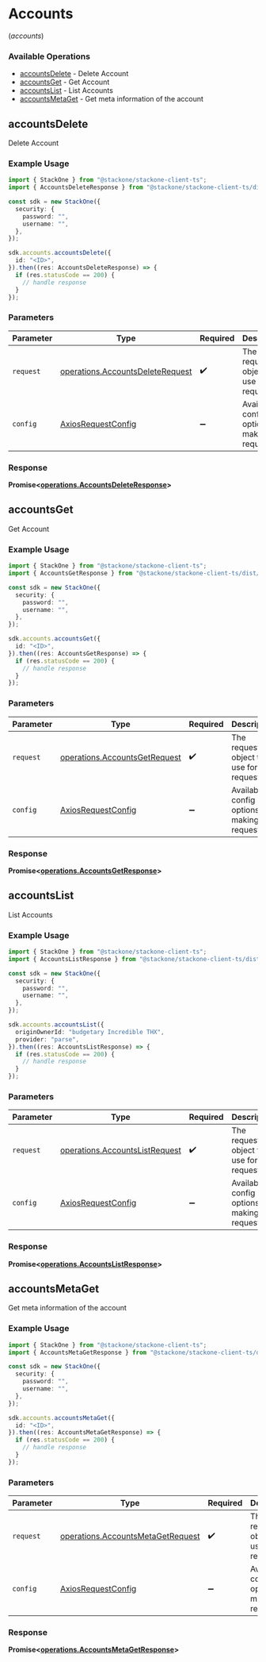 # Accounts
(*accounts*)

### Available Operations

* [accountsDelete](#accountsdelete) - Delete Account
* [accountsGet](#accountsget) - Get Account
* [accountsList](#accountslist) - List Accounts
* [accountsMetaGet](#accountsmetaget) - Get meta information of the account

## accountsDelete

Delete Account

### Example Usage

```typescript
import { StackOne } from "@stackone/stackone-client-ts";
import { AccountsDeleteResponse } from "@stackone/stackone-client-ts/dist/sdk/models/operations";

const sdk = new StackOne({
  security: {
    password: "",
    username: "",
  },
});

sdk.accounts.accountsDelete({
  id: "<ID>",
}).then((res: AccountsDeleteResponse) => {
  if (res.statusCode == 200) {
    // handle response
  }
});
```

### Parameters

| Parameter                                                                            | Type                                                                                 | Required                                                                             | Description                                                                          |
| ------------------------------------------------------------------------------------ | ------------------------------------------------------------------------------------ | ------------------------------------------------------------------------------------ | ------------------------------------------------------------------------------------ |
| `request`                                                                            | [operations.AccountsDeleteRequest](../../models/operations/accountsdeleterequest.md) | :heavy_check_mark:                                                                   | The request object to use for the request.                                           |
| `config`                                                                             | [AxiosRequestConfig](https://axios-http.com/docs/req_config)                         | :heavy_minus_sign:                                                                   | Available config options for making requests.                                        |


### Response

**Promise<[operations.AccountsDeleteResponse](../../models/operations/accountsdeleteresponse.md)>**


## accountsGet

Get Account

### Example Usage

```typescript
import { StackOne } from "@stackone/stackone-client-ts";
import { AccountsGetResponse } from "@stackone/stackone-client-ts/dist/sdk/models/operations";

const sdk = new StackOne({
  security: {
    password: "",
    username: "",
  },
});

sdk.accounts.accountsGet({
  id: "<ID>",
}).then((res: AccountsGetResponse) => {
  if (res.statusCode == 200) {
    // handle response
  }
});
```

### Parameters

| Parameter                                                                      | Type                                                                           | Required                                                                       | Description                                                                    |
| ------------------------------------------------------------------------------ | ------------------------------------------------------------------------------ | ------------------------------------------------------------------------------ | ------------------------------------------------------------------------------ |
| `request`                                                                      | [operations.AccountsGetRequest](../../models/operations/accountsgetrequest.md) | :heavy_check_mark:                                                             | The request object to use for the request.                                     |
| `config`                                                                       | [AxiosRequestConfig](https://axios-http.com/docs/req_config)                   | :heavy_minus_sign:                                                             | Available config options for making requests.                                  |


### Response

**Promise<[operations.AccountsGetResponse](../../models/operations/accountsgetresponse.md)>**


## accountsList

List Accounts

### Example Usage

```typescript
import { StackOne } from "@stackone/stackone-client-ts";
import { AccountsListResponse } from "@stackone/stackone-client-ts/dist/sdk/models/operations";

const sdk = new StackOne({
  security: {
    password: "",
    username: "",
  },
});

sdk.accounts.accountsList({
  originOwnerId: "budgetary Incredible THX",
  provider: "parse",
}).then((res: AccountsListResponse) => {
  if (res.statusCode == 200) {
    // handle response
  }
});
```

### Parameters

| Parameter                                                                        | Type                                                                             | Required                                                                         | Description                                                                      |
| -------------------------------------------------------------------------------- | -------------------------------------------------------------------------------- | -------------------------------------------------------------------------------- | -------------------------------------------------------------------------------- |
| `request`                                                                        | [operations.AccountsListRequest](../../models/operations/accountslistrequest.md) | :heavy_check_mark:                                                               | The request object to use for the request.                                       |
| `config`                                                                         | [AxiosRequestConfig](https://axios-http.com/docs/req_config)                     | :heavy_minus_sign:                                                               | Available config options for making requests.                                    |


### Response

**Promise<[operations.AccountsListResponse](../../models/operations/accountslistresponse.md)>**


## accountsMetaGet

Get meta information of the account

### Example Usage

```typescript
import { StackOne } from "@stackone/stackone-client-ts";
import { AccountsMetaGetResponse } from "@stackone/stackone-client-ts/dist/sdk/models/operations";

const sdk = new StackOne({
  security: {
    password: "",
    username: "",
  },
});

sdk.accounts.accountsMetaGet({
  id: "<ID>",
}).then((res: AccountsMetaGetResponse) => {
  if (res.statusCode == 200) {
    // handle response
  }
});
```

### Parameters

| Parameter                                                                              | Type                                                                                   | Required                                                                               | Description                                                                            |
| -------------------------------------------------------------------------------------- | -------------------------------------------------------------------------------------- | -------------------------------------------------------------------------------------- | -------------------------------------------------------------------------------------- |
| `request`                                                                              | [operations.AccountsMetaGetRequest](../../models/operations/accountsmetagetrequest.md) | :heavy_check_mark:                                                                     | The request object to use for the request.                                             |
| `config`                                                                               | [AxiosRequestConfig](https://axios-http.com/docs/req_config)                           | :heavy_minus_sign:                                                                     | Available config options for making requests.                                          |


### Response

**Promise<[operations.AccountsMetaGetResponse](../../models/operations/accountsmetagetresponse.md)>**

